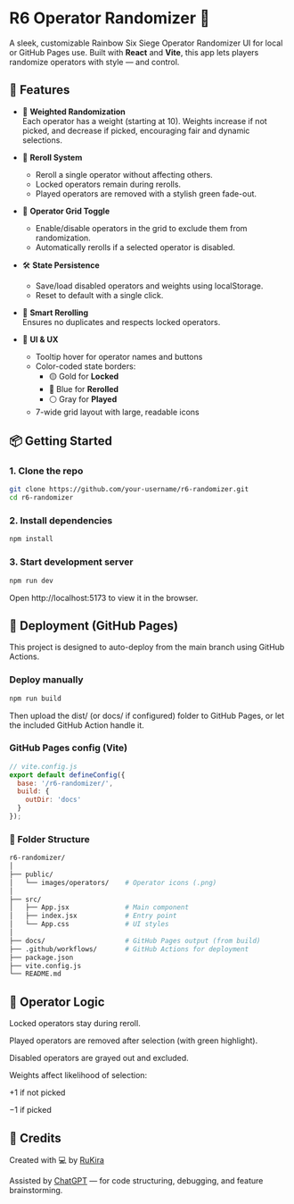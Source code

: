 # R6 Operator Randomizer 🎲

A sleek, customizable Rainbow Six Siege Operator Randomizer UI for local or GitHub Pages use. Built with **React** and **Vite**, this app lets players randomize operators with style — and control.

## 🔧 Features

- 🎯 **Weighted Randomization**  
  Each operator has a weight (starting at 10). Weights increase if not picked, and decrease if picked, encouraging fair and dynamic selections.

- 🔀 **Reroll System**
    - Reroll a single operator without affecting others.
    - Locked operators remain during rerolls.
    - Played operators are removed with a stylish green fade-out.

- 🧩 **Operator Grid Toggle**
    - Enable/disable operators in the grid to exclude them from randomization.
    - Automatically rerolls if a selected operator is disabled.

- 🛠️ **State Persistence**
    - Save/load disabled operators and weights using localStorage.
    - Reset to default with a single click.

- 🧠 **Smart Rerolling**  
  Ensures no duplicates and respects locked operators.

- 🎨 **UI & UX**
    - Tooltip hover for operator names and buttons
    - Color-coded state borders:
        - 🟡 Gold for **Locked**
        - 🔵 Blue for **Rerolled**
        - ⚪ Gray for **Played**
    - 7-wide grid layout with large, readable icons

## 📦 Getting Started

### 1. Clone the repo

```bash
git clone https://github.com/your-username/r6-randomizer.git
cd r6-randomizer
```
### 2. Install dependencies
```bash
npm install
```
### 3. Start development server
```bash
npm run dev
```
Open http://localhost:5173 to view it in the browser.

## 🚀 Deployment (GitHub Pages)
This project is designed to auto-deploy from the main branch using GitHub Actions.

### Deploy manually
```bash
npm run build
```
Then upload the dist/ (or docs/ if configured) folder to GitHub Pages, or let the included GitHub Action handle it.

### GitHub Pages config (Vite)
```js
// vite.config.js
export default defineConfig({
  base: '/r6-randomizer/',
  build: {
    outDir: 'docs'
  }
});
````
### 📁 Folder Structure
```bash
r6-randomizer/
│
├── public/
│   └── images/operators/    # Operator icons (.png)
│
├── src/
│   ├── App.jsx              # Main component
│   ├── index.jsx            # Entry point
│   └── App.css              # UI styles
│
├── docs/                    # GitHub Pages output (from build)
├── .github/workflows/       # GitHub Actions for deployment
├── package.json
├── vite.config.js
└── README.md
```

## 🧠 Operator Logic
Locked operators stay during reroll.

Played operators are removed after selection (with green highlight).

Disabled operators are grayed out and excluded.

Weights affect likelihood of selection:

+1 if not picked

−1 if picked

## 🙏 Credits
Created with 💻 by [RuKira](https://github.com/RuKira)

Assisted by [ChatGPT](https://openai.com/chatgpt) — for code structuring, debugging, and feature brainstorming.